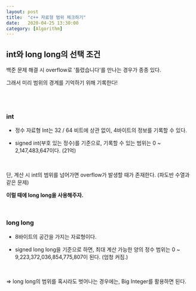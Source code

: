 ```yaml
---
layout:	post
title:	"c++ 자료형 범위 체크하기"
date:	2020-04-25 13:30:00
category: [Algorithm]
---
```






## int와 long long의 선택 조건





백준 문제 해결 시 overflow로 '틀렸습니다'를 만나는 경우가 종종 있다.  

그래서 미리 범위의 경계를 기억하기 위해 기록한다!

<br/>

<br/>

### int

+ 정수 자료형 Int는 32 / 64 비트에 상관 없이, 4바이트의 정보를 기록할 수 있다.

+ signed int(부호 있는 정수)를 기준으로, 기록할 수 있는 범위는 0 ~ 2,147,483,647이다. (21억)

  <br/>

단, 계산 시 int의 범위를 넘어가면 overflow가 발생할 때가 존재한다. (파도반 수열과 같은 문제)

**이럴 때에 long long을 사용해주자.**

<br/>

### long long

+ 8바이트의 공간을 가지는 자료형이다.

+ signed long long을 기준으로 하면, 최대 계산 가능한 양의 정수 범위는 0 ~ 9,223,372,036,854,775,807이 된다. (엄청 커짐.)

  

  <br/>

=> long long의 범위를 혹시라도 벗어나는 경우에는, Big Integer를 활용하면 된다.

<br/>

<br/>